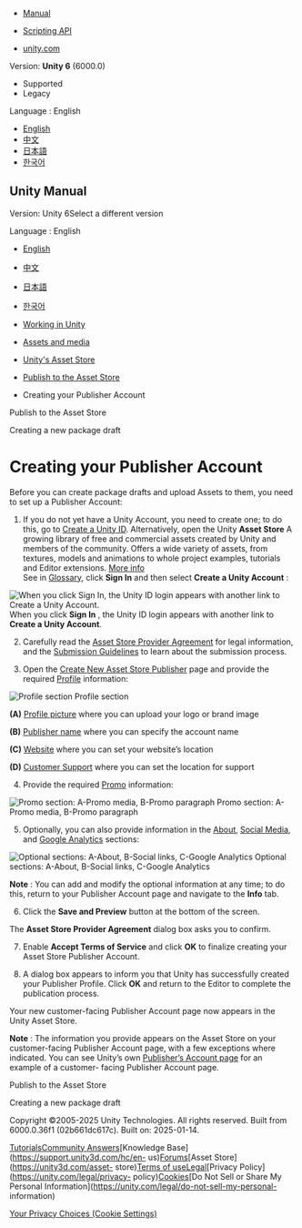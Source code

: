 [](https://docs.unity3d.com)

  * [Manual](../Manual/index.html)
  * [Scripting API](../ScriptReference/index.html)

  * [unity.com](https://unity.com/)

Version: **Unity 6** (6000.0)

  * Supported
  * Legacy

Language : English

  * [English](/Manual/AssetStoreCreateAcct.html)
  * [中文](/cn/current/Manual/AssetStoreCreateAcct.html)
  * [日本語](/ja/current/Manual/AssetStoreCreateAcct.html)
  * [한국어](/kr/current/Manual/AssetStoreCreateAcct.html)

[](https://docs.unity3d.com)

## Unity Manual

Version: Unity 6Select a different version

Language : English

  * [English](/Manual/AssetStoreCreateAcct.html)
  * [中文](/cn/current/Manual/AssetStoreCreateAcct.html)
  * [日本語](/ja/current/Manual/AssetStoreCreateAcct.html)
  * [한국어](/kr/current/Manual/AssetStoreCreateAcct.html)

  * [Working in Unity](working-in-unity.html)
  * [Assets and media](assets-and-media.html)
  * [Unity's Asset Store](AssetStore.html)
  * [Publish to the Asset Store](AssetStorePublishing.html)
  * Creating your Publisher Account

[](AssetStorePublishing.html)

Publish to the Asset Store

[](AssetStoreCreatePkg.html)

Creating a new package draft

# Creating your Publisher Account

Before you can create package drafts and upload Assets to them, you need to
set up a Publisher Account:

  1. If you do not yet have a Unity Account, you need to create one; to do this, go to [Create a Unity ID](https://id.unity.com/account/new). Alternatively, open the Unity **Asset Store** A growing library of free and commercial assets created by Unity and members of the community. Offers a wide variety of assets, from textures, models and animations to whole project examples, tutorials and Editor extensions. [More info](AssetStore.html)  
See in [Glossary](Glossary.html#AssetStore), click **Sign In** and then select
**Create a Unity Account** :

![When you click Sign In, the Unity ID login appears with another link to
Create a Unity Account.](../uploads/Main/AssetStoreCreateUnityID.png) When you
click **Sign In** , the Unity ID login appears with another link to **Create a
Unity Account**.

  2. Carefully read the [Asset Store Provider Agreement](https://unity3d.com/legal/as_provider) for legal information, and the [Submission Guidelines](https://unity3d.com/asset-store/sell-assets/submission-guidelines) to learn about the submission process.

  3. Open the [Create New Asset Store Publisher](https://publisher.assetstore.unity3d.com/create.html) page and provide the required [Profile](AssetStoreAdmin.html#Profile) information:

![Profile section](../uploads/Main/AssetStoreCreateAcct-Profile.png) Profile
section

**(A)** [Profile picture](AssetStoreAdmin.html#ProfilePicture) where you can
upload your logo or brand image

**(B)** [Publisher name](AssetStoreAdmin.html#ProfilePublisherName) where you
can specify the account name

**(C)** [Website](AssetStoreAdmin.html#ProfileWebsite) where you can set your
website’s location

**(D)** [Customer Support](AssetStoreAdmin.html#ProfileCustomerSupport) where
you can set the location for support

  4. Provide the required [Promo](AssetStoreAdmin.html#Promo) information:

![Promo section: A-Promo media, B-Promo
paragraph](../uploads/Main/AssetStoreCreateAcct-Promo.png) Promo section:
A-Promo media, B-Promo paragraph

  5. Optionally, you can also provide information in the [About](AssetStoreAdmin.html#About), [Social Media](AssetStoreAdmin.html#Social), and [Google Analytics](AssetStoreAdmin.html#Google) sections:

![Optional sections: A-About, B-Social links, C-Google
Analytics](../uploads/Main/AssetStoreCreateAcct-Optional.png) Optional
sections: A-About, B-Social links, C-Google Analytics

**Note** : You can add and modify the optional information at any time; to do
this, return to your Publisher Account page and navigate to the **Info** tab.

  6. Click the **Save and Preview** button at the bottom of the screen.

The **Asset Store Provider Agreement** dialog box asks you to confirm.

  7. Enable **Accept Terms of Service** and click **OK** to finalize creating your Asset Store Publisher Account.

  8. A dialog box appears to inform you that Unity has successfully created your Publisher Profile. Click **OK** and return to the Editor to complete the publication process.

Your new customer-facing Publisher Account page now appears in the Unity Asset
Store.

**Note** : The information you provide appears on the Asset Store on your
customer-facing Publisher Account page, with a few exceptions where indicated.
You can see Unity’s own [Publisher’s Account
page](https://assetstore.unity.com/publishers/1) for an example of a customer-
facing Publisher Account page.

[](AssetStorePublishing.html)

Publish to the Asset Store

[](AssetStoreCreatePkg.html)

Creating a new package draft

Copyright ©2005-2025 Unity Technologies. All rights reserved. Built from
6000.0.36f1 (02b661dc617c). Built on: 2025-01-14.

[Tutorials](https://learn.unity.com/)[Community
Answers](https://answers.unity3d.com)[Knowledge
Base](https://support.unity3d.com/hc/en-
us)[Forums](https://forum.unity3d.com)[Asset Store](https://unity3d.com/asset-
store)[Terms of
use](https://docs.unity3d.com/Manual/TermsOfUse.html)[Legal](https://unity.com/legal)[Privacy
Policy](https://unity.com/legal/privacy-
policy)[Cookies](https://unity.com/legal/cookie-policy)[Do Not Sell or Share
My Personal Information](https://unity.com/legal/do-not-sell-my-personal-
information)

[Your Privacy Choices (Cookie Settings)](javascript:void\(0\);)

